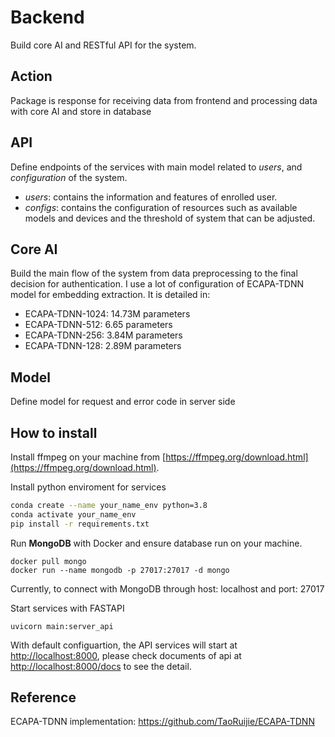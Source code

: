 # Backend
Build core AI and RESTful API for the system.

## Action
Package is response for receiving data from frontend and processing data with core AI and store in database

## API
Define endpoints of the services with main model related to *users*, and *configuration* of the system.
- *users*: contains the information and features of enrolled user.
- *configs*: contains the configuration of resources such as available models and devices and the threshold of system that can be adjusted.

## Core AI
Build the main flow of the system from data preprocessing to the final decision for authentication. I use a lot of configuration of ECAPA-TDNN model for embedding extraction. It is detailed in:
- ECAPA-TDNN-1024: 14.73M parameters
- ECAPA-TDNN-512: 6.65 parameters
- ECAPA-TDNN-256: 3.84M parameters
- ECAPA-TDNN-128: 2.89M parameters


## Model
Define model for request and error code in server side

## How to install
Install ffmpeg on your machine from [https://ffmpeg.org/download.html](https://ffmpeg.org/download.html). 

Install python enviroment for services
```bash
conda create --name your_name_env python=3.8
conda activate your_name_env
pip install -r requirements.txt
```

Run **MongoDB** with Docker and ensure database run on your machine.
```
docker pull mongo
docker run --name mongodb -p 27017:27017 -d mongo
```
Currently, to connect with MongoDB through host: localhost and port: 27017

Start services with FASTAPI
```
uvicorn main:server_api
```

With default configuartion, the API services will start at [http://localhost:8000](http://localhost:8000), please check documents of api at [http://localhost:8000/docs](http://localhost:8000/docs) to see the detail.

## Reference
ECAPA-TDNN implementation: https://github.com/TaoRuijie/ECAPA-TDNN




